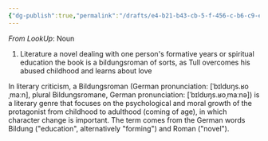 ```yaml
---
{"dg-publish":true,"permalink":"/drafts/e4-b21-b43-cb-5-f-456-c-b6-c9-e29-ee-6-b5-e5-f8/","dgHomeLink":true,"dgPassFrontmatter":false}
---
```




*From LookUp*:
Noun
1.	Literature a novel dealing with one person's formative years or spiritual education
the book is a bildungsroman of sorts, as Tull overcomes his abused childhood and learns about love

In literary criticism, a Bildungsroman (German pronunciation: [ˈbɪldʊŋs.ʁoˌmaːn], plural Bildungsromane, German pronunciation: [ˈbɪldʊŋs.ʁoˌmaːnə]) is a literary genre that focuses on the psychological and moral growth of the protagonist from childhood to adulthood (coming of age), in which character change is important. The term comes from the German words Bildung ("education", alternatively "forming") and Roman ("novel").